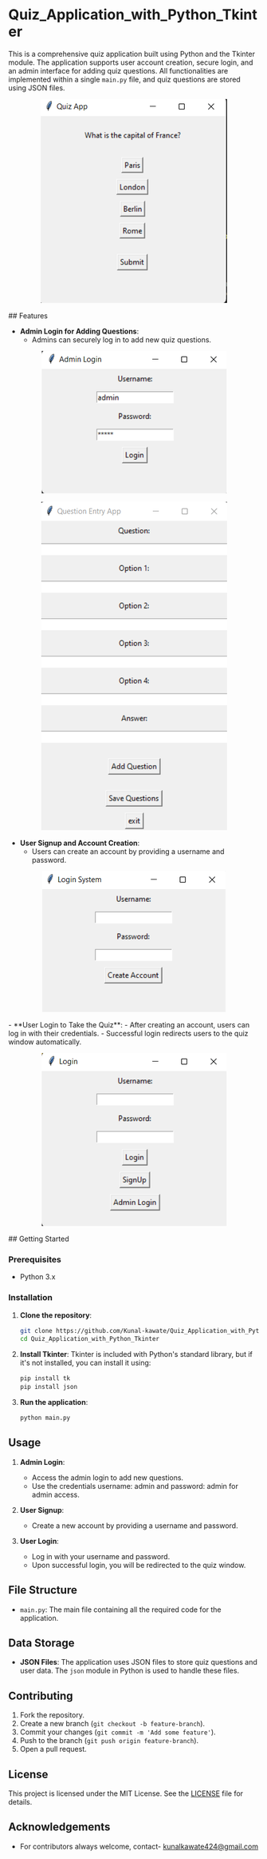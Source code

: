 # Quiz_Application_with_Python_Tkinter

This is a comprehensive quiz application built using Python and the Tkinter module. The application supports user account creation, secure login, and an admin interface for adding quiz questions. All functionalities are implemented within a single `main.py` file, and quiz questions are stored using JSON files.

<p align="center">
  <img src="images/Screenshot%20(77).png" alt="Main windows of quiz application...">
</p>
## Features

- **Admin Login for Adding Questions**:
  - Admins can securely log in to add new quiz questions.
<p align="center">
  <img src="images/Screenshot%20(75).png" alt="admin login window">
</p>

<p align="center">
  <img src="images/Screenshot%20(76).png" alt="GUI for add questions on quiz app">
</p>

- **User Signup and Account Creation**:
  - Users can create an account by providing a username and password.
<p align="center">
  <img src="images/Screenshot%20(74).png" alt="window for creating user account">
</p>
- **User Login to Take the Quiz**:
  - After creating an account, users can log in with their credentials.
  - Successful login redirects users to the quiz window automatically.

<p align="center">
  <img src="images/Screenshot%20(73).png" alt="Main Window of quiz application">
</p>
## Getting Started

### Prerequisites

- Python 3.x

### Installation

1. **Clone the repository**:
    ```bash
    git clone https://github.com/Kunal-kawate/Quiz_Application_with_Python_Tkinter.git
    cd Quiz_Application_with_Python_Tkinter
    ```

2. **Install Tkinter**:
    Tkinter is included with Python's standard library, but if it's not installed, you can install it using:
    ```bash
    pip install tk
    pip install json
    ```

3. **Run the application**:
    ```bash
    python main.py
    ```

## Usage

1. **Admin Login**:
   - Access the admin login to add new questions.
   - Use the credentials username: admin and password: admin for admin access.

2. **User Signup**:
   - Create a new account by providing a username and password.

3. **User Login**:
   - Log in with your username and password.
   - Upon successful login, you will be redirected to the quiz window.

## File Structure

- `main.py`: The main file containing all the required code for the application.

## Data Storage

- **JSON Files**: The application uses JSON files to store quiz questions and user data. The `json` module in Python is used to handle these files.

## Contributing

1. Fork the repository.
2. Create a new branch (`git checkout -b feature-branch`).
3. Commit your changes (`git commit -m 'Add some feature'`).
4. Push to the branch (`git push origin feature-branch`).
5. Open a pull request.

## License

This project is licensed under the MIT License. See the [LICENSE](LICENSE) file for details.

## Acknowledgements

- For contributors always welcome, contact- kunalkawate424@gmail.com
